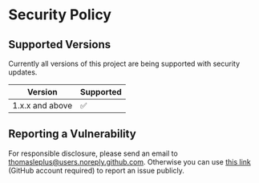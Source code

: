 # Security Policy

## Supported Versions

Currently all versions of this project are
being supported with security updates.

| Version         | Supported          |
| --------------- | ------------------ |
| 1.x.x and above | :white_check_mark: |

## Reporting a Vulnerability

For responsible disclosure, please send an email to thomasleplus@users.noreply.github.com. Otherwise you can use [this link](https://github.com/thomasleplus/docker-qrcode/issues/new?assignees=thomasleplus&labels=security&template=security_vulnerability.md&title=%5BVULN%5D) (GitHub account required) to report an issue publicly.
